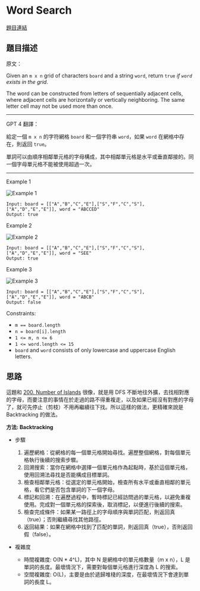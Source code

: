 # Word Search

[題目連結](https://leetcode.com/problems/word-search/description/)

## 題目描述
原文：

Given an `m x n` grid of characters `board` and a string `word`, return `true` *if `word` exists in the grid*.

The word can be constructed from letters of sequentially adjacent cells, where adjacent cells are horizontally or vertically neighboring. The same letter cell may not be used more than once.


----

GPT 4 翻譯：

給定一個 `m x n` 的字符網格 `board` 和一個字符串 `word`，如果 `word` 在網格中存在，則返回 `true`。

單詞可以由順序相鄰單元格的字母構成，其中相鄰單元格是水平或垂直鄰接的。同一個字母單元格不能被使用超過一次。

----

Example 1

![Example 1](example1.png)

```
Input: board = [["A","B","C","E"],["S","F","C","S"],["A","D","E","E"]], word = "ABCCED"
Output: true
```

Example 2

![Example 2](example2.png)

```
Input: board = [["A","B","C","E"],["S","F","C","S"],["A","D","E","E"]], word = "SEE"
Output: true
```

Example 3

![Example 3](example3.png)

```
Input: board = [["A","B","C","E"],["S","F","C","S"],["A","D","E","E"]], word = "ABCB"
Output: false
```

Constraints:

* `m == board.length`
* `n = board[i].length`
* `1 <= m, n <= 6`
* `1 <= word.length <= 15`
* `board` and `word` consists of only lowercase and uppercase English letters.


## 思路

這題和 [200. Number of Islands](https://leetcode.com/problems/number-of-islands) 很像，就是用 DFS 不斷地往外擴，去找相對應的字母，而要注意的事情在於走過的路不得重複走，以及如果已經沒有對應的字母了，就可先停止（剪枝）不用再繼續往下找。所以這樣的做法，更精確來說是 Backtracking 的做法。


**方法: Backtracking**

* 步驟
  1. 遍歷網格：從網格的每一個單元格開始尋找。遍歷整個網格，對每個單元格執行後續的搜索步驟。
  2. 回溯搜索：當你在網格中選擇一個單元格作為起點時，基於這個單元格，使用回溯法尋找是否能構成目標單詞。
  3. 檢查相鄰單元格：從選定的單元格開始，檢查所有水平或垂直相鄰的單元格，看它們是否包含單詞的下一個字母。
  4. 標記和回溯：在遍歷過程中，暫時標記已經訪問過的單元格，以避免重複使用。完成對一個單元格的探索後，取消標記，以便進行後續的搜索。
  5. 檢查完成條件：如果某一路徑上的字母順序與單詞匹配，則返回真（true）；否則繼續尋找其他路徑。
  6. 返回結果：如果在網格中找到了匹配的單詞，則返回真（true），否則返回假（false）。

* 複雜度
  * 時間複雜度: O(N * 4^L)，其中 N 是網格中的單元格數量（m x n），L 是單詞的長度。最壞情況下，需要對每個單元格進行深度為 L 的搜索。
  * 空間複雜度: O(L)，主要是由於遞歸堆棧的深度，在最壞情況下會達到單詞的長度 L。
